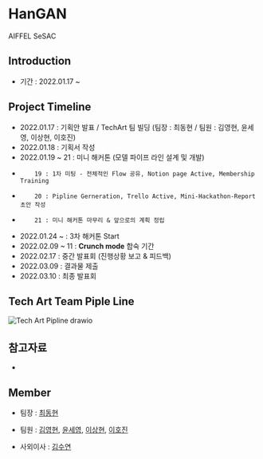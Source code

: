 # HanGAN
AIFFEL SeSAC


## Introduction
* 기간 : 2022.01.17 ~


## Project Timeline
* 2022.01.17 : 기획안 발표 / TechArt 팀 빌딩 (팀장 : 최동현 / 팀원 : 김영현, 윤세영, 이상현, 이호진)
* 2022.01.18 : 기획서 작성
* 2022.01.19 ~ 21 : 미니 해커톤 (모델 파이프 라인 설계 및 개발)
*         19 : 1차 미팅 - 전체적인 Flow 공유, Notion page Active, Membership Training
*         20 : Pipline Gerneration, Trello Active, Mini-Hackathon-Report 초안 작성
*         21 : 미니 해커톤 마무리 & 앞으로의 계획 정립
* 2022.01.24 ~ : 3차 해커톤 Start
* 2022.02.09 ~ 11 : **Crunch mode** 합숙 기간
* 2022.02.17 : 중간 발표회 (진행상황 보고 & 피드백)
* 2022.03.09 : 결과물 제출
* 2022.03.10 : 최종 발표회


## Tech Art Team Piple Line
![Tech Art Pipline drawio](https://user-images.githubusercontent.com/90362869/150274518-22b3e367-765b-43f4-94b8-c5dd6a85e6a6.png)


## 참고자료
*

## Member
- 팀장 : [최동현](https://github.com/donghyundavidchoi)

- 팀원 : [김영현](https://github.com/kim1987), [윤세영](https://github.com/uni1023), [이상현](https://github.com/oddhyeon), [이호진](https://github.com/ghwlsdl)

- 사외이사 : [김수연](https://github.com/estela19)
